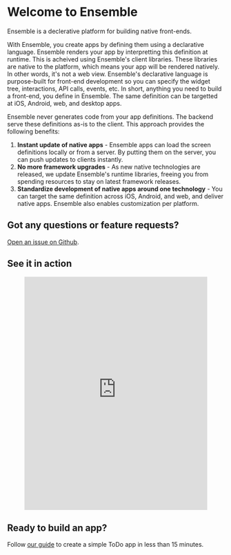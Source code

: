 # Welcome to Ensemble

Ensemble is a declerative platform for building native front-ends.

With Ensemble, you create apps by defining them using a declarative language. Ensemble renders your app by interpretting this definition at runtime. This is acheived using Ensemble's client libraries. These libraries are native to the platform, which means your app will be rendered natively. In other words, it's not a web view. Ensemble's declarative language is purpose-built for front-end development so you can specify the widget tree, interactions, API calls, events, etc. In short, anything you need to build a front-end, you define in Ensemble. The same definition can be targetted at iOS, Android, web, and desktop apps.

Ensemble never generates code from your app definitions. The backend serve these definitions as-is to the client. This approach provides the following benefits:


1. **Instant update of native apps** - Ensemble apps can load the screen definitions locally or from a server. By putting them on the server, you can push updates to clients instantly.
2. **No more framework upgrades** - As new native technologies are released, we update Ensemble's runtime libraries, freeing you from spending resources to stay on latest framework releases.
3. **Standardize development of native apps around one technology** - You can target the same definition across iOS, Android, and web, and deliver native apps. Ensemble also enables customization per platform.

## Got any questions or feature requests? 

[Open an issue on Github](https://github.com/EnsembleUI/ensemble/issues/new).


## See it in action

<figure class="video-container">
  <iframe src="https://www.youtube.com/embed/iH9RQQtRkLI" frameborder="0" allowfullscreen width="100%" style="
    height: 540px;"></iframe>
</figure>


## Ready to build an app?

Follow [our guide](./getting-started) to create a simple ToDo app in less than 15 minutes.